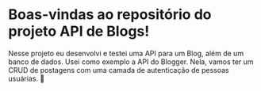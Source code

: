 # Boas-vindas ao repositório do projeto API de Blogs!

Nesse projeto eu desenvolvi e testei uma API para um Blog, além de um banco de dados. Usei como exemplo a API do Blogger. Nela, vamos ter um CRUD de postagens com uma camada de autenticação de pessoas usuárias. 🚀
